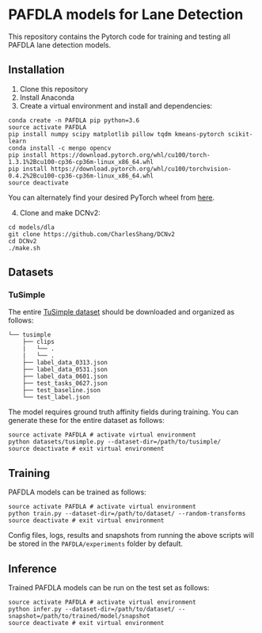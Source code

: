 # PAFDLA models for Lane Detection

This repository contains the Pytorch code for training and testing all PAFDLA lane detection models.

## Installation
1) Clone this repository
2) Install Anaconda
3) Create a virtual environment and install and dependencies:
```shell
conda create -n PAFDLA pip python=3.6
source activate PAFDLA
pip install numpy scipy matplotlib pillow tqdm kmeans-pytorch scikit-learn
conda install -c menpo opencv
pip install https://download.pytorch.org/whl/cu100/torch-1.3.1%2Bcu100-cp36-cp36m-linux_x86_64.whl
pip install https://download.pytorch.org/whl/cu100/torchvision-0.4.2%2Bcu100-cp36-cp36m-linux_x86_64.whl
source deactivate
```
You can alternately find your desired PyTorch wheel from [here](https://download.pytorch.org/whl/torch_stable.html).

4) Clone and make DCNv2:
```shell
cd models/dla
git clone https://github.com/CharlesShang/DCNv2
cd DCNv2
./make.sh
```

## Datasets

### TuSimple
The entire [TuSimple dataset](https://github.com/TuSimple/tusimple-benchmark/issues/3) should be downloaded and organized as follows:
```plain
└── tusimple
    ├── clips
    |   └── .
    |   └── .
    ├── label_data_0313.json
    ├── label_data_0531.json
    ├── label_data_0601.json
    ├── test_tasks_0627.json
    ├── test_baseline.json
    └── test_label.json
```
The model requires ground truth affinity fields during training. You can generate these for the entire dataset as follows:
```shell
source activate PAFDLA # activate virtual environment
python datasets/tusimple.py --dataset-dir=/path/to/tusimple/
source deactivate # exit virtual environment
```

## Training
PAFDLA models can be trained as follows:
```shell
source activate PAFDLA # activate virtual environment
python train.py --dataset-dir=/path/to/dataset/ --random-transforms
source deactivate # exit virtual environment
```
Config files, logs, results and snapshots from running the above scripts will be stored in the `PAFDLA/experiments` folder by default.

## Inference
Trained PAFDLA models can be run on the test set as follows:
```shell
source activate PAFDLA # activate virtual environment
python infer.py --dataset-dir=/path/to/dataset/ --snapshot=/path/to/trained/model/snapshot
source deactivate # exit virtual environment
```
